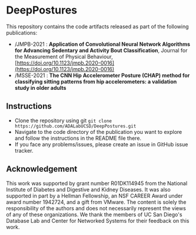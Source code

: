 DeepPostures
============

This repository contains the code artifacts released as part of the following publications:

- /JMPB-2021 : **Application of Convolutional Neural Network Algorithms for Advancing Sedentary and Activity Bout Classification**, Journal for the Measurement of Physical Behaviour, [https://doi.org/10.1123/jmpb.2020-0016](https://doi.org/10.1123/jmpb.2020-0016)
- /MSSE-2021 : **The CNN Hip Accelerometer Posture (CHAP) method for classifying sitting patterns from hip accelerometers: a validation study in older adults**


Instructions
------------
- Clone the repository using git `git clone https://github.com/ADALabUCSD/DeepPostures.git`
- Navigate to the code directory of the publication you want to explore and follow the instructions in the README file there.
- If you face any problems/issues, please create an issue in GitHub issue tracker.


Acknowledgement
---------------
This work was supported by grant number R01DK114945 from the National Institute of Diabetes and Digestive and Kidney Diseases. It was also supported in part by a Hellman Fellowship, an NSF CAREER Award under award number 1942724, and a gift from VMware. The content is solely the responsibility of the authors and does not necessarily represent the views of any of these organizations. We thank the members of UC San Diego's Database Lab and Center for Networked Systems for their feedback on this work.
